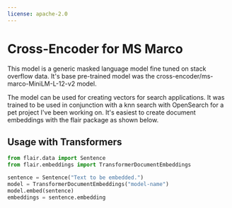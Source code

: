 ```yaml
---
license: apache-2.0
---
```

# Cross-Encoder for MS Marco

This model is a generic masked language model fine tuned on stack overflow data.  It's base pre-trained model was the cross-encoder/ms-marco-MiniLM-L-12-v2 model.

The model can be used for creating vectors for search applications.  It was trained to be used in conjunction with a knn search with OpenSearch for a pet project I've been working on.  It's easiest to create document embeddings with the flair package as shown below.


## Usage with Transformers

```python
from flair.data import Sentence
from flair.embeddings import TransformerDocumentEmbeddings

sentence = Sentence("Text to be embedded.")
model = TransformerDocumentEmbeddings("model-name")
model.embed(sentence)
embeddings = sentence.embedding
```
